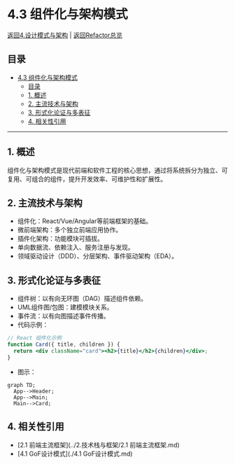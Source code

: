 # 4.3 组件化与架构模式

[返回4.设计模式与架构](./README.md) | [返回Refactor总览](../README.md)

## 目录

- [4.3 组件化与架构模式](#43-组件化与架构模式)
  - [目录](#目录)
  - [1. 概述](#1-概述)
  - [2. 主流技术与架构](#2-主流技术与架构)
  - [3. 形式化论证与多表征](#3-形式化论证与多表征)
  - [4. 相关性引用](#4-相关性引用)

---

## 1. 概述

组件化与架构模式是现代前端和软件工程的核心思想，通过将系统拆分为独立、可复用、可组合的组件，提升开发效率、可维护性和扩展性。

## 2. 主流技术与架构

- 组件化：React/Vue/Angular等前端框架的基础。
- 微前端架构：多个独立前端应用协作。
- 插件化架构：功能模块可插拔。
- 单向数据流、依赖注入、服务注册与发现。
- 领域驱动设计（DDD）、分层架构、事件驱动架构（EDA）。

## 3. 形式化论证与多表征

- 组件树：以有向无环图（DAG）描述组件依赖。
- UML组件图/包图：建模模块关系。
- 事件流：以有向图描述事件传播。
- 代码示例：

```jsx
// React 组件化示例
function Card({ title, children }) {
  return <div className="card"><h2>{title}</h2>{children}</div>;
}
```

- 图示：

```mermaid
graph TD;
  App-->Header;
  App-->Main;
  Main-->Card;
```

## 4. 相关性引用

- [2.1 前端主流框架](../2.技术栈与框架/2.1 前端主流框架.md)
- [4.1 GoF设计模式](./4.1 GoF设计模式.md)
